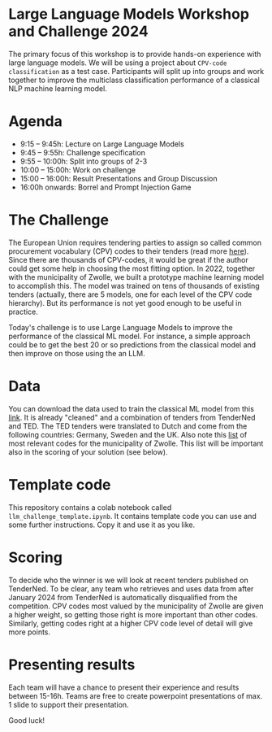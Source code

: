 # Large Language Models Workshop and Challenge 2024

The primary focus of this workshop is to provide hands-on experience with large language models. We will be using a project about `CPV-code classification` as a test case. Participants will split up into groups and work together to improve the multiclass classification performance of a classical NLP machine learning model.

# Agenda

- 9:15 – 9:45h: Lecture on Large Language Models
- 9:45 – 9:55h: Challenge specification
- 9:55 – 10:00h: Split into groups of 2-3
- 10:00 – 15:00h: Work on challenge
- 15:00 – 16:00h: Result Presentations and Group Discussion
- 16:00h onwards: Borrel and Prompt Injection Game

# The Challenge

The European Union requires tendering parties to assign so called common procurement vocabulary (CPV) codes to their tenders (read more [here](https://cpvcodes.eu/en/)). Since there are thousands of CPV-codes, it would be great if the author could get some help in choosing the most fitting option. In 2022, together with the municipality of Zwolle, we built a prototype machine learning model to accomplish this. The model was trained on tens of thousands of existing tenders (actually, there are 5 models, one for each level of the CPV code hierarchy). But its performance is not yet good enough to be useful in practice.

Today's challenge is to use Large Language Models to improve the performance of the classical ML model. For instance, a simple approach could be to get the best 20 or so predictions from the classical model and then improve on those using the an LLM.

# Data

You can download the data used to train the classical ML model from this [link](https://stllmchallenge2024.blob.core.windows.net/data/data_clean_ted_plus_tenderned.csv?sp=r&st=2024-09-04T11:30:19Z&se=2024-09-11T19:30:19Z&spr=https&sv=2022-11-02&sr=b&sig=C8cSMMAO4f6KVUqE1sJmZU6lEu8Wx9xv6FGGxcwM6e4%3D). It is already "cleaned" and a combination of tenders from TenderNed and TED. The TED tenders were translated to Dutch and come from the following countries: Germany, Sweden and the UK. Also note this [list](https://stllmchallenge2024.blob.core.windows.net/data/20220623%20AB%20volledige%20lijst%20CPV-codes%20gemeente%20Zwolle.xlsx?sp=r&st=2024-09-04T11:35:42Z&se=2024-09-11T19:35:42Z&spr=https&sv=2022-11-02&sr=b&sig=RQ8jHrS%2Fz4GxL5Nsl7I1JKRcTpkuGh81kdFOhsgO%2FnQ%3D) of most relevant codes for the municipality of Zwolle. This list will be important also in the scoring of your solution (see below).

# Template code

This repository contains a colab notebook called `llm_challenge_template.ipynb`. It contains template code you can use and some further instructions. Copy it and use it as you like.

# Scoring

To decide who the winner is we will look at recent tenders published on TenderNed. To be clear, any team who retrieves and uses data from after January 2024 from TenderNed is automatically disqualified from the competition. CPV codes most valued by the municipality of Zwolle are given a higher weight, so getting those right is more important than other codes. Similarly, getting codes right at a higher CPV code level of detail will give more points.

# Presenting results

Each team will have a chance to present their experience and results between 15-16h. Teams are free to create powerpoint presentations of max. 1 slide to support their presentation.

Good luck!
